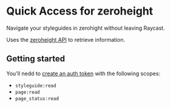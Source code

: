 # Quick Access for zeroheight

Navigate your styleguides in zerohight without leaving Raycast.

Uses the [zeroheight API](https://developers.zeroheight.com/75fe5b2ed/p/877703-getting-started) to retrieve information.

## Getting started

You'll nedd to [create an auth token](https://zeroheight.com/help/article/authentication-token-creation/) with the following scopes:

- `styleguide:read`
- `page:read`
- `page_status:read`
